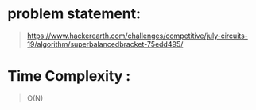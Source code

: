 # problem statement:

 > https://www.hackerearth.com/challenges/competitive/july-circuits-19/algorithm/superbalancedbracket-75edd495/
 
# Time Complexity :

> O(N)
